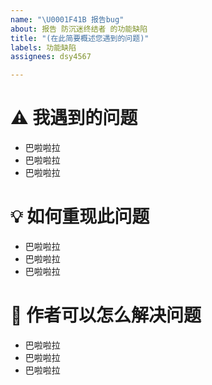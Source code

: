 ```yaml
---
name: "\U0001F41B 报告bug"
about: 报告 防沉迷终结者 的功能缺陷
title: "(在此简要概述您遇到的问题)"
labels: 功能缺陷
assignees: dsy4567

---
```


<!-- 注释区域 开始
💡 请勿在注释区域说明问题
💡 若要换行, 请在后面跟两个空格, 然后另起一行
💡 点击 Preview 以预览问题
💡 点击 Submit new issue 以提交问题
注释区域 结束  -->

# ⚠️ 我遇到的问题
- 巴啦啦拉  
- 巴啦啦拉  
- 巴啦啦拉  

# 💡 如何重现此问题
- 巴啦啦拉  
- 巴啦啦拉  
- 巴啦啦拉  

#  👀  作者可以怎么解决问题
- 巴啦啦拉  
- 巴啦啦拉  
- 巴啦啦拉
